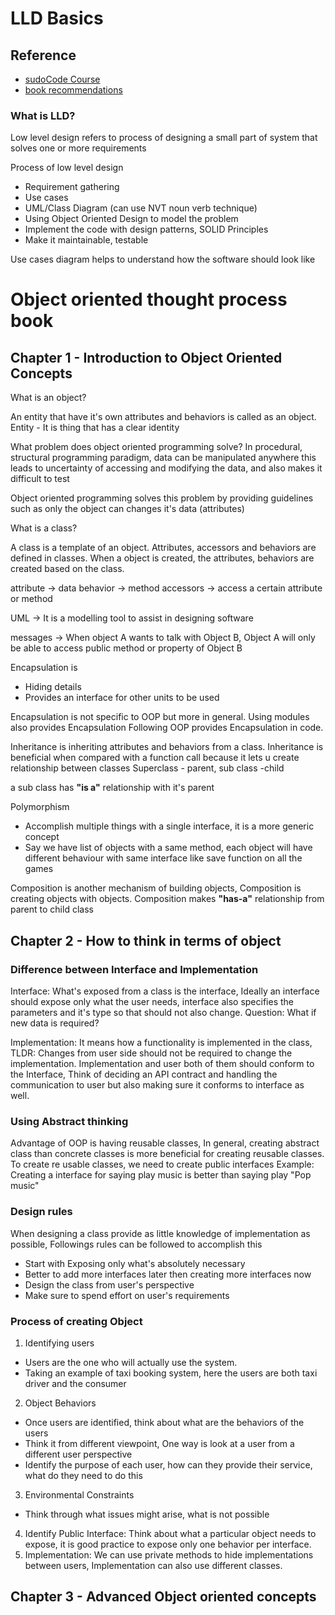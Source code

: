 # LLD Basics

## Reference

- [sudoCode Course](https://www.youtube.com/watch?v=5Tz9EUMHOGI&list=PLTCrU9sGybupCpY20eked6blbHI4zZ55k&index=2)
- [book recommendations](https://youtu.be/aJxx-Y42rF0?feature=shared)

### What is LLD?

Low level design refers to process of designing a small part of system that solves one or more requirements

Process of low level design

- Requirement gathering
- Use cases
- UML/Class Diagram (can use NVT noun verb technique)
- Using Object Oriented Design to model the problem
- Implement the code with design patterns, SOLID Principles
- Make it maintainable, testable

Use cases diagram helps to understand how the software should look like

# Object oriented thought process book

## Chapter 1 - Introduction to Object Oriented Concepts

What is an object?

An entity that have it's own attributes and behaviors is called as an object.
Entity - It is thing that has a clear identity

What problem does object oriented programming solve?
In procedural, structural programming paradigm, data can be manipulated anywhere this leads to uncertainty of accessing and modifying the data, and also makes it difficult to test

Object oriented programming solves this problem by providing guidelines such as only the object can changes it's data (attributes)

What is a class?

A class is a template of an object. Attributes, accessors and behaviors are defined in classes. When a object is created, the attributes, behaviors are created based on the class.

attribute -> data
behavior -> method
accessors -> access a certain attribute or method

UML -> It is a modelling tool to assist in designing software

messages -> When object A wants to talk with Object B, Object A will only be able to access public method or property of Object B

Encapsulation is

- Hiding details
- Provides an interface for other units to be used

Encapsulation is not specific to OOP but more in general.
Using modules also provides Encapsulation
Following OOP provides Encapsulation in code.

Inheritance is inheriting attributes and behaviors from a class. Inheritance is beneficial when compared with a function call because it lets u create relationship between classes
Superclass - parent, sub class -child

a sub class has **"is a"** relationship with it's parent

Polymorphism

- Accomplish multiple things with a single interface, it is a more generic concept
- Say we have list of objects with a same method, each object will have different behaviour with same interface like save function on all the games

Composition is another mechanism of building objects, Composition is creating objects with objects. Composition makes **"has-a"** relationship from parent to child class

## Chapter 2 - How to think in terms of object

### Difference between Interface and Implementation

Interface: What's exposed from a class is the interface, Ideally an interface should expose only what the user needs, interface also specifies the parameters and it's type so that should not also change.
Question: What if new data is required?

Implementation: It means how a functionality is implemented in the class, TLDR: Changes from user side should not be required to change the implementation. Implementation and user both of them should conform to the Interface, Think of deciding an API contract and handling the communication to user but also making sure it conforms to interface as well.

### Using Abstract thinking

Advantage of OOP is having reusable classes, In general, creating abstract class than concrete classes is more beneficial for creating reusable classes.
To create re usable classes, we need to create public interfaces
Example: Creating a interface for saying play music is better than saying play "Pop music"

### Design rules

When designing a class provide as little knowledge of implementation as possible,
Followings rules can be followed to accomplish this

- Start with Exposing only what's absolutely necessary
- Better to add more interfaces later then creating more interfaces now
- Design the class from user's perspective
- Make sure to spend effort on user's requirements

### Process of creating Object

1. Identifying users

- Users are the one who will actually use the system.
- Taking an example of taxi booking system, here the users are both taxi driver and the consumer

2. Object Behaviors

- Once users are identified, think about what are the behaviors of the users
- Think it from different viewpoint, One way is look at a user from a different user perspective
- Identify the purpose of each user, how can they provide their service, what do they need to do this

3. Environmental Constraints

- Think through what issues might arise, what is not possible

4. Identify Public Interface: Think about what a particular object needs to expose, it is good practice to expose only one behavior per interface.
5. Implementation: We can use private methods to hide implementations between users, Implementation can also use different classes.


## Chapter 3 - Advanced Object oriented concepts

